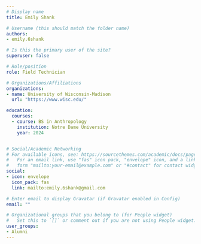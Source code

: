 ```yaml
---
# Display name
title: Emily Shank

# Username (this should match the folder name)
authors:
- emily.6shank

# Is this the primary user of the site?
superuser: false

# Role/position
role: Field Technician

# Organizations/Affiliations
organizations:
- name: University of Wisconsin-Madison
  url: "https://www.wisc.edu/"

education:
  courses:
  - course: BS in Anthropology
    institution: Notre Dame University
    year: 2024


# Social/Academic Networking
# For available icons, see: https://sourcethemes.com/academic/docs/page-builder/#icons
#   For an email link, use "fas" icon pack, "envelope" icon, and a link in the
#   form "mailto:your-email@example.com" or "#contact" for contact widget.
social:
- icon: envelope
  icon_pack: fas
  link: mailto:emily.6shank@gmail.com

# Enter email to display Gravatar (if Gravatar enabled in Config)
email: ""

# Organizational groups that you belong to (for People widget)
#   Set this to `[]` or comment out if you are not using People widget.
user_groups:
- Alumni
---
```



